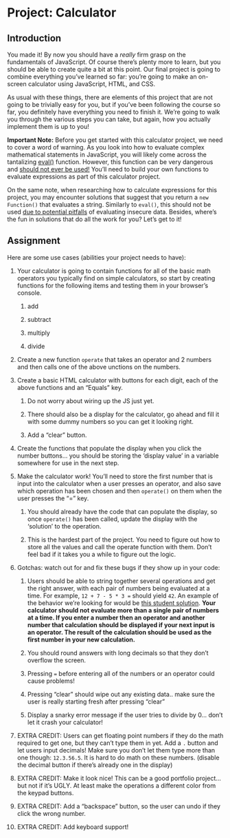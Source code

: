 # Project: Calculator

## Introduction

You made it! By now you should have a *really* firm grasp on the fundamentals of JavaScript. Of course there’s plenty more to learn, but you should be able to create quite a bit at this point. Our final project is going to combine everything you’ve learned so far: you’re going to make an on-screen calculator using JavaScript, HTML, and CSS.

As usual with these things, there are elements of this project that are not going to be trivially easy for you, but if you’ve been following the course so far, you definitely have everything you need to finish it. We’re going to walk you through the various steps you can take, but again, how you actually implement them is up to you!

**Important Note:** Before you get started with this calculator project, we need to cover a word of warning. As you look into how to evaluate complex mathematical statements in JavaScript, you will likely come across the tantalizing [eval()](https://developer.mozilla.org/en-US/docs/Web/JavaScript/Reference/Global_Objects/eval) function. However, this function can be very dangerous and [should not ever be used!](https://developer.mozilla.org/en-US/docs/Web/JavaScript/Reference/Global_Objects/eval#Never_use_eval!) You’ll need to build your own functions to evaluate expressions as part of this calculator project. 

On the same note, when researching how to calculate expressions for this project, you may encounter solutions that suggest that you return a `new Function()` that evaluates a string. Similarly to `eval()`, this should not be used [due to potential pitfalls](https://stackoverflow.com/questions/4599857/are-eval-and-new-function-the-same-thing) of evaluating insecure data. Besides, where’s the fun in solutions that do all the work for you? Let’s get to it!

## Assignment

Here are some use cases (abilities your project needs to have):

1. Your calculator is going to contain functions for all of the basic math operators you typically find on simple calculators, so start by creating functions for the following items and testing them in your browser’s console.
    
    1. add

    2. subtract

    3. multiply

    4. divide

2. Create a new function `operate` that takes an operator and 2 numbers and then calls one of the above  unctions on the numbers.


3. Create a basic HTML calculator with buttons for each digit, each of the above functions and an “Equals” key.

    1. Do not worry about wiring up the JS just yet.
    
    2. There should also be a display for the calculator, go ahead and fill it with some dummy numbers so you can get it looking right.

    3. Add a “clear” button.

4. Create the functions that populate the display when you click the number buttons… you should be storing the ‘display value’ in a variable somewhere for use in the next step.

5. Make the calculator work! You’ll need to store the first number that is input into the calculator when a user presses an operator, and also save which operation has been chosen and then `operate()` on them when the user presses the “=” key.

    1. You should already have the code that can populate the display, so once `operate()` has been called, update the display with the ‘solution’ to the operation.

    2. This is the hardest part of the project. You need to figure out how to store all the values and call the operate function with them. Don’t feel bad if it takes you a while to figure out the logic.

6. Gotchas: watch out for and fix these bugs if they show up in your code:

    1. Users should be able to string together several operations and get the right answer, with each pair of numbers being evaluated at a time. For example, `12 + 7 - 5 * 3 =` should yield `42`. An example of the behavior we’re looking for would be [this student solution](https://mrbuddh4.github.io/calculator/). **Your calculator should not evaluate more than a single pair of numbers at a time. If you enter a number then an operator and another number that calculation should be displayed if your next input is an operator. The result of the calculation should be used as the first number in your new calculation.**

    2. You should round answers with long decimals so that they don’t overflow the screen.

    3. Pressing `=` before entering all of the numbers or an operator could cause problems!
    
    4. Pressing “clear” should wipe out any existing data.. make sure the user is really starting fresh after pressing “clear”

    5. Display a snarky error message if the user tries to divide by 0… don’t let it crash your calculator!

7. EXTRA CREDIT: Users can get floating point numbers if they do the math required to get one, but they can’t type them in yet. Add a `.` button and let users input decimals! Make sure you don’t let them type more than one though: `12.3.56.5`. It is hard to do math on these numbers. (disable the decimal button if there’s already one in the display)

8. EXTRA CREDIT: Make it look nice! This can be a good portfolio project… but not if it’s UGLY. At least make the operations a different color from the keypad buttons.

9. EXTRA CREDIT: Add a “backspace” button, so the user can undo if they click the wrong number.

10. EXTRA CREDIT: Add keyboard support!

